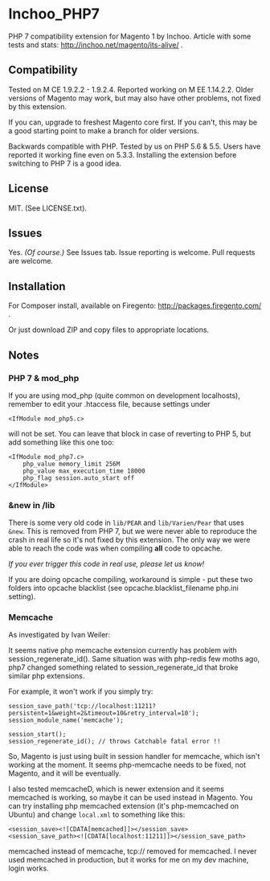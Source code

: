 # Inchoo_PHP7

PHP 7 compatibility extension for Magento 1 by Inchoo. Article with some tests and stats: http://inchoo.net/magento/its-alive/ .

## Compatibility
Tested on M CE 1.9.2.2 - 1.9.2.4. Reported working on M EE 1.14.2.2. Older versions of Magento may work, but may also have other problems, not fixed by this extension.

If you can, upgrade to freshest Magento core first. If you can't, this may be a good starting point to make a branch for older versions.

Backwards compatible with PHP. Tested by us on PHP 5.6 & 5.5. Users have reported it working fine even on 5.3.3. Installing the extension before switching to PHP 7 is a good idea.

## License
MIT. (See LICENSE.txt).

## Issues
Yes. _(Of course.)_ See Issues tab. Issue reporting is welcome. Pull requests are welcome.

## Installation
For Composer install, available on Firegento: http://packages.firegento.com/ .

Or just download ZIP and copy files to appropriate locations.

## Notes

### PHP 7 & mod_php
If you are using mod_php (quite common on development localhosts), remember to edit your .htaccess file, because settings under

    <IfModule mod_php5.c>

will not be set. You can leave that block in case of reverting to PHP 5, but add something like this one too:

    <IfModule mod_php7.c>
        php_value memory_limit 256M
        php_value max_execution_time 18000
        php_flag session.auto_start off
    </IfModule>

### &new in /lib
There is some very old code in `lib/PEAR` and `lib/Varien/Pear` that uses `&new`. This is removed from PHP 7, but we were never able to reproduce the crash in real life so it's not fixed by this extension. The only way we were able to reach the code was when compiling **all** code to opcache.

*If you ever trigger this code in real use, please let us know!*

If you are doing opcache compiling, workaround is simple - put these two folders into opcache blacklist (see opcache.blacklist_filename php.ini setting).

### Memcache
As investigated by Ivan Weiler:

It seems native php memcache extension currently has problem with session_regenerate_id(). Same situation was with php-redis few moths ago, php7 changed something related to session_regenerate_id that broke similar php extensions.

For example, it won't work if you simply try:

    session_save_path('tcp://localhost:11211?persistent=1&weight=2&timeout=10&retry_interval=10');
    session_module_name('memcache');

    session_start();
    session_regenerate_id(); // throws Catchable fatal error !!

So, Magento is just using built in session handler for memcache, which isn't working at the moment. It seems php-memcache needs to be fixed, not Magento, and it will be eventually.

I also tested memcacheD, which is newer extension and it seems memcached is working, so maybe it can be used instead in Magento. You can try installing php memcached extension (it's php-memcached on Ubuntu) and change `local.xml` to something like this:

    <session_save><![CDATA[memcached]]></session_save>
    <session_save_path><![CDATA[localhost:11211]]></session_save_path>

memcached instead of memcache, tcp:// removed for memcached. I never used memcached in production, but it works for me on my dev machine, login works.